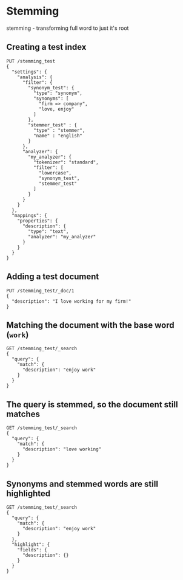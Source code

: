 # Stemming

stemming - transforming full word to just it's root

## Creating a test index

```
PUT /stemming_test
{
  "settings": {
    "analysis": {
      "filter": {
        "synonym_test": {
          "type": "synonym",
          "synonyms": [
            "firm => company",
            "love, enjoy"
          ]
        },
        "stemmer_test" : {
          "type" : "stemmer",
          "name" : "english"
        }
      },
      "analyzer": {
        "my_analyzer": {
          "tokenizer": "standard",
          "filter": [
            "lowercase",
            "synonym_test",
            "stemmer_test"
          ]
        }
      }
    }
  },
  "mappings": {
    "properties": {
      "description": {
        "type": "text",
        "analyzer": "my_analyzer"
      }
    }
  }
}
```

## Adding a test document

```
PUT /stemming_test/_doc/1
{
  "description": "I love working for my firm!"
}
```

## Matching the document with the base word (`work`)

```
GET /stemming_test/_search
{
  "query": {
    "match": {
      "description": "enjoy work"
    }
  }
}
```

## The query is stemmed, so the document still matches

```
GET /stemming_test/_search
{
  "query": {
    "match": {
      "description": "love working"
    }
  }
}
```

## Synonyms and stemmed words are still highlighted

```
GET /stemming_test/_search
{
  "query": {
    "match": {
      "description": "enjoy work"
    }
  },
  "highlight": {
    "fields": {
      "description": {}
    }
  }
}
```